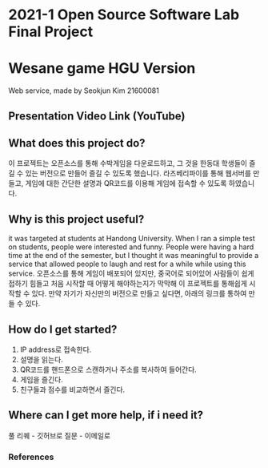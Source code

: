 # 2021-1 Open Source Software Lab Final Project
# Wesane game HGU Version
Web service, made by Seokjun Kim 21600081
## Presentation Video Link (YouTube)

## What does this project do?
이 프로젝트는 오픈소스를 통해 수박게임을 다운로드하고, 그 것을 한동대 학생들이
즐길 수 있는 버전으로 만들어 즐길 수 있도록 했습니다. 라즈베리파이를 통해
웹서버를 만들고, 게임에 대한 간단한 설명과 QR코드를 이용해 게임에 접속할 수 있도록
하였습니다.
## Why is this project useful?
it was targeted at students at Handong University. When I ran a simple test on students, people were interested and funny. People were having a hard time at the end of the semester, but I thought it was meaningful to provide a service that allowed people to laugh and rest for a while while using this service.
오픈소스를 통해 게임이 배포되어 있지만, 중국어로 되어있어 사람들이 쉽게 접하기 힘들고
처음 시작할 때 어떻게 해야하는지가 막막해 이 프로젝트를 통해쉽게 시작할 수 있다.
만약 자기가 자신만의 버전으로 만들고 싶다면, 아래의 링크를 통하여 만들 수 있다.

## How do I get started?
1. IP address로 접속한다.
2. 설명을 읽는다.
3. QR코드를 핸드폰으로 스캔하거나 주소를 복사하여 들어간다.
4. 게임을 즐긴다.
5. 친구들과 점수를 비교하면서 즐긴다.


## Where can I get more help, if i need it?
풀 리퀘 - 깃허브로
질문 - 이메일로
### References


